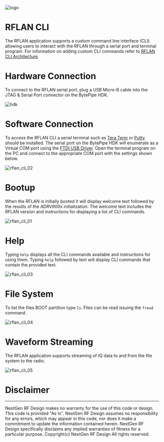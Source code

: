 ![logo](../BytePipe_Logo.png)

# RFLAN CLI

The RFLAN application supports a custom command line interface (CLI) allowing users to interact with the RFLAN through a serial port and terminal program.  For information on adding custom CLI commands refer to [RFLAN CLI Architecture](../Architecture/Architecture.md#rflcli).

# Hardware Connection

To connect to the RFLAN serial port, plug a USB Micro-B cable into the JTAG & Serial Port connector on the BytePipe HDK.

![hdk](../../hardware/hdk/Overview/hdk.png)

# Software Connection

To access the RFLAN CLI a serial terminal such as [Tera Term](https://osdn.net/projects/ttssh2/releases/) or [Putty](https://www.chiark.greenend.org.uk/~sgtatham/putty/latest.html) should be installed.  The serial port on the BytePipe HDK will enumerate as a Virtual COM port using the [FTDI USB Driver](https://ftdichip.com/drivers/). Open the terminal program on the PC and connect to the appropriate COM port with the settings shown below.

![rflan_cli_02](rflan_cli_02.png)

# Bootup

When the RFLAN is initially booted it will display welcome text followed by the results of the ADRV900x initialization.  The welcome text includes the RFLAN version and instructions for displaying a list of CLI commands.

![rflan_cli_01](rflan_cli_01.png)

# Help

Typing `help` displays all the CLI commands available and instructions for using them.  Typing `help` followed by text will display CLI commands that contain the provided text.

![rflan_cli_03](rflan_cli_03.png)

# File System

To list the files BOOT partition type `ls`.  Files can be read issuing the `fread` command.  

![rflan_cli_04](rflan_cli_04.png)


# Waveform Streaming

The RFLAN application supports streaming of IQ data to and from the file system to the radio.  

![rflan_cli_05](rflan_cli_05.png)

# Disclaimer
----------------------
NextGen RF Design makes no warranty for the use of this code or design. This code is provided  "As Is". NextGen RF Design assumes no responsibility for
any errors, which may appear in this code, nor does it make a commitment to update the information contained herein. NextGen RF Design specifically
disclaims any implied warranties of fitness for a particular purpose.
Copyright(c) NextGen RF Design
All rights reserved.

